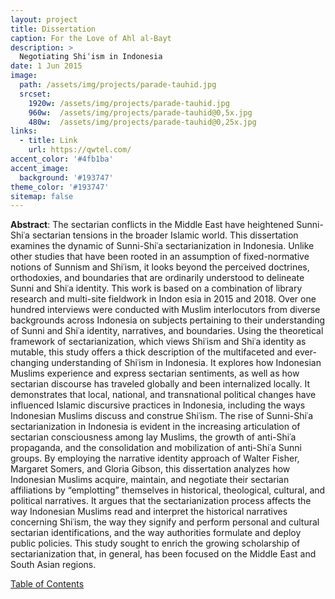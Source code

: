 ```yaml
---
layout: project
title: Dissertation
caption: For the Love of Ahl al-Bayt
description: >
  Negotiating Shiʿism in Indonesia
date: 1 Jun 2015
image: 
  path: /assets/img/projects/parade-tauhid.jpg
  srcset: 
    1920w: /assets/img/projects/parade-tauhid.jpg
    960w:  /assets/img/projects/parade-tauhid@0,5x.jpg
    480w:  /assets/img/projects/parade-tauhid@0,25x.jpg
links:
  - title: Link
    url: https://qwtel.com/
accent_color: '#4fb1ba'
accent_image:
  background: '#193747'
theme_color: '#193747'
sitemap: false
---
```


__Abstract__: The sectarian conflicts in the Middle East have heightened Sunni-Shiʿa sectarian tensions in the broader Islamic world. This dissertation examines the dynamic of Sunni-Shiʿa sectarianization in Indonesia. Unlike other studies that have been rooted in an assumption of fixed-normative notions of Sunnism and Shiʿism, it looks beyond the perceived doctrines, orthodoxies, and boundaries that are ordinarily understood to delineate Sunni and Shiʿa identity. This work is based on a combination of library research and multi-site fieldwork in Indon esia in 2015 and 2018. Over one hundred interviews were conducted with Muslim interlocutors from diverse backgrounds across Indonesia on subjects pertaining to their understanding of Sunni and Shiʿa identity, narratives, and boundaries.
Using the theoretical framework of sectarianization, which views Shiʿism and Shiʿa identity as mutable, this study offers a thick description of the multifaceted and ever-changing understanding of Shiʿism in Indonesia. It explores how Indonesian Muslims experience and express sectarian sentiments, as well as how sectarian discourse has traveled globally and been internalized locally. It demonstrates that local, national, and transnational political changes have influenced Islamic discursive practices in Indonesia, including the ways Indonesian Muslims discuss and construe Shiʿism.
The rise of Sunni-Shiʿa sectarianization in Indonesia is evident in the increasing articulation of sectarian consciousness among lay Muslims, the growth of anti-Shiʿa propaganda, and the consolidation and mobilization of anti-Shiʿa Sunni groups. By employing the narrative identity approach of Walter Fisher, Margaret Somers, and Gloria Gibson, this dissertation analyzes how Indonesian Muslims acquire, maintain, and negotiate their sectarian affiliations by “emplotting” themselves in historical, theological, cultural, and political narratives. It argues that the sectarianization process affects the way Indonesian Muslims read and interpret the historical narratives concerning Shiʿism, the way they signify and perform personal and cultural sectarian identifications, and the way authorities formulate and deploy public policies. This study sought to enrich the growing scholarship of sectarianization that, in general, has been focused on the Middle East and South Asian regions.

[Table of Contents](https://etd.library.emory.edu/concern/etds/j9602186x?locale=en)
